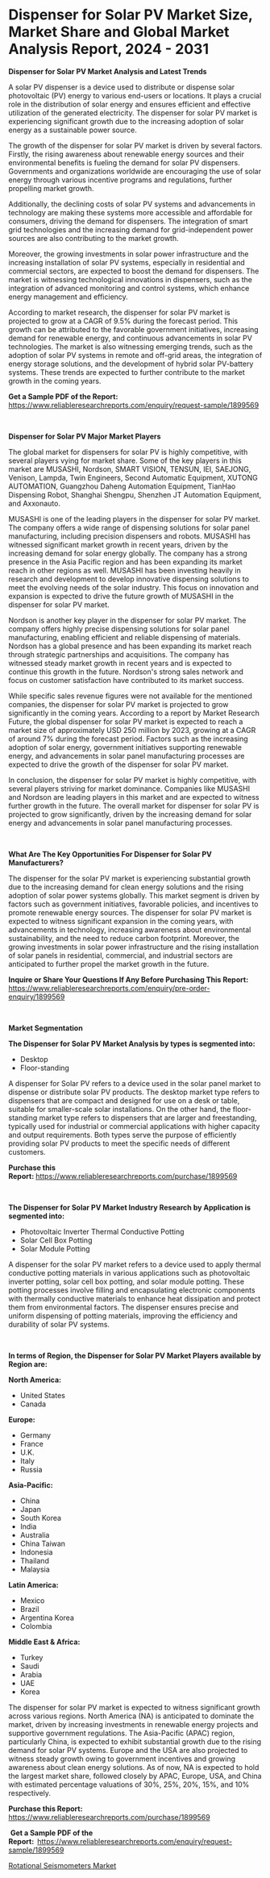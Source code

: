 <p><h1>Dispenser for Solar PV Market Size, Market Share and Global Market Analysis Report, 2024 - 2031</h1></p><p><strong>Dispenser for Solar PV Market Analysis and Latest Trends</strong></p>
<p><p>A solar PV dispenser is a device used to distribute or dispense solar photovoltaic (PV) energy to various end-users or locations. It plays a crucial role in the distribution of solar energy and ensures efficient and effective utilization of the generated electricity. The dispenser for solar PV market is experiencing significant growth due to the increasing adoption of solar energy as a sustainable power source.</p><p>The growth of the dispenser for solar PV market is driven by several factors. Firstly, the rising awareness about renewable energy sources and their environmental benefits is fueling the demand for solar PV dispensers. Governments and organizations worldwide are encouraging the use of solar energy through various incentive programs and regulations, further propelling market growth.</p><p>Additionally, the declining costs of solar PV systems and advancements in technology are making these systems more accessible and affordable for consumers, driving the demand for dispensers. The integration of smart grid technologies and the increasing demand for grid-independent power sources are also contributing to the market growth.</p><p>Moreover, the growing investments in solar power infrastructure and the increasing installation of solar PV systems, especially in residential and commercial sectors, are expected to boost the demand for dispensers. The market is witnessing technological innovations in dispensers, such as the integration of advanced monitoring and control systems, which enhance energy management and efficiency.</p><p>According to market research, the dispenser for solar PV market is projected to grow at a CAGR of 9.5% during the forecast period. This growth can be attributed to the favorable government initiatives, increasing demand for renewable energy, and continuous advancements in solar PV technologies. The market is also witnessing emerging trends, such as the adoption of solar PV systems in remote and off-grid areas, the integration of energy storage solutions, and the development of hybrid solar PV-battery systems. These trends are expected to further contribute to the market growth in the coming years.</p></p>
<p><strong>Get a Sample PDF of the Report:&nbsp;</strong> <a href="https://www.reliableresearchreports.com/enquiry/request-sample/1899569">https://www.reliableresearchreports.com/enquiry/request-sample/1899569</a></p>
<p>&nbsp;</p>
<p><strong>Dispenser for Solar PV Major Market Players</strong></p>
<p><p>The global market for dispensers for solar PV is highly competitive, with several players vying for market share. Some of the key players in this market are MUSASHI, Nordson, SMART VISION, TENSUN, IEI, SAEJONG, Venison, Lampda, Twin Engineers, Second Automatic Equipment, XUTONG AUTOMATION, Guangzhou Daheng Automation Equipment, TianHao Dispensing Robot, Shanghai Shengpu, Shenzhen JT Automation Equipment, and Axxonauto.</p><p>MUSASHI is one of the leading players in the dispenser for solar PV market. The company offers a wide range of dispensing solutions for solar panel manufacturing, including precision dispensers and robots. MUSASHI has witnessed significant market growth in recent years, driven by the increasing demand for solar energy globally. The company has a strong presence in the Asia Pacific region and has been expanding its market reach in other regions as well. MUSASHI has been investing heavily in research and development to develop innovative dispensing solutions to meet the evolving needs of the solar industry. This focus on innovation and expansion is expected to drive the future growth of MUSASHI in the dispenser for solar PV market.</p><p>Nordson is another key player in the dispenser for solar PV market. The company offers highly precise dispensing solutions for solar panel manufacturing, enabling efficient and reliable dispensing of materials. Nordson has a global presence and has been expanding its market reach through strategic partnerships and acquisitions. The company has witnessed steady market growth in recent years and is expected to continue this growth in the future. Nordson's strong sales network and focus on customer satisfaction have contributed to its market success.</p><p>While specific sales revenue figures were not available for the mentioned companies, the dispenser for solar PV market is projected to grow significantly in the coming years. According to a report by Market Research Future, the global dispenser for solar PV market is expected to reach a market size of approximately USD 250 million by 2023, growing at a CAGR of around 7% during the forecast period. Factors such as the increasing adoption of solar energy, government initiatives supporting renewable energy, and advancements in solar panel manufacturing processes are expected to drive the growth of the dispenser for solar PV market.</p><p>In conclusion, the dispenser for solar PV market is highly competitive, with several players striving for market dominance. Companies like MUSASHI and Nordson are leading players in this market and are expected to witness further growth in the future. The overall market for dispenser for solar PV is projected to grow significantly, driven by the increasing demand for solar energy and advancements in solar panel manufacturing processes.</p></p>
<p>&nbsp;</p>
<p><strong>What Are The Key Opportunities For Dispenser for Solar PV Manufacturers?</strong></p>
<p><p>The dispenser for the solar PV market is experiencing substantial growth due to the increasing demand for clean energy solutions and the rising adoption of solar power systems globally. This market segment is driven by factors such as government initiatives, favorable policies, and incentives to promote renewable energy sources. The dispenser for solar PV market is expected to witness significant expansion in the coming years, with advancements in technology, increasing awareness about environmental sustainability, and the need to reduce carbon footprint. Moreover, the growing investments in solar power infrastructure and the rising installation of solar panels in residential, commercial, and industrial sectors are anticipated to further propel the market growth in the future.</p></p>
<p><strong>Inquire or Share Your Questions If Any Before Purchasing This Report:</strong> <a href="https://www.reliableresearchreports.com/enquiry/pre-order-enquiry/1899569">https://www.reliableresearchreports.com/enquiry/pre-order-enquiry/1899569</a></p>
<p>&nbsp;</p>
<p><strong>Market Segmentation</strong></p>
<p><strong>The Dispenser for Solar PV Market Analysis by types is segmented into:</strong></p>
<p><ul><li>Desktop</li><li>Floor-standing</li></ul></p>
<p><p>A dispenser for Solar PV refers to a device used in the solar panel market to dispense or distribute solar PV products. The desktop market type refers to dispensers that are compact and designed for use on a desk or table, suitable for smaller-scale solar installations. On the other hand, the floor-standing market type refers to dispensers that are larger and freestanding, typically used for industrial or commercial applications with higher capacity and output requirements. Both types serve the purpose of efficiently providing solar PV products to meet the specific needs of different customers.</p></p>
<p><strong>Purchase this Report:&nbsp;</strong><a href="https://www.reliableresearchreports.com/purchase/1899569">https://www.reliableresearchreports.com/purchase/1899569</a></p>
<p>&nbsp;</p>
<p><strong>The Dispenser for Solar PV Market Industry Research by Application is segmented into:</strong></p>
<p><ul><li>Photovoltaic Inverter Thermal Conductive Potting</li><li>Solar Cell Box Potting</li><li>Solar Module Potting</li></ul></p>
<p><p>A dispenser for the solar PV market refers to a device used to apply thermal conductive potting materials in various applications such as photovoltaic inverter potting, solar cell box potting, and solar module potting. These potting processes involve filling and encapsulating electronic components with thermally conductive materials to enhance heat dissipation and protect them from environmental factors. The dispenser ensures precise and uniform dispensing of potting materials, improving the efficiency and durability of solar PV systems.</p></p>
<p>&nbsp;</p>
<p><strong>In terms of Region, the Dispenser for Solar PV Market Players available by Region are:</strong></p>
<p>
    <p> <strong> North America: </strong>
        <ul>
            <li>United States</li>
            <li>Canada</li>
        </ul>
        </p> 
    <p> <strong> Europe: </strong>
        <ul>
            <li>Germany</li>
            <li>France</li>
            <li>U.K.</li>
            <li>Italy</li>
            <li>Russia</li>
        </ul>
        </p> 
    <p> <strong> Asia-Pacific: </strong>
        <ul>
            <li>China</li>
            <li>Japan</li>
            <li>South Korea</li>
            <li>India</li>
            <li>Australia</li>
            <li>China Taiwan</li>
            <li>Indonesia</li>
            <li>Thailand</li>
            <li>Malaysia</li>
        </ul>
        </p> 
    <p> <strong> Latin America: </strong>
        <ul>
            <li>Mexico</li>
            <li>Brazil</li>
            <li>Argentina Korea</li>
            <li>Colombia</li>
        </ul>
        </p> 
    <p> <strong> Middle East & Africa: </strong>
        <ul>
            <li>Turkey</li>
            <li>Saudi</li>
            <li>Arabia</li>
            <li>UAE</li>
            <li>Korea</li>
        </ul>
    </p>
    </p>
<p><p>The dispenser for solar PV market is expected to witness significant growth across various regions. North America (NA) is anticipated to dominate the market, driven by increasing investments in renewable energy projects and supportive government regulations. The Asia-Pacific (APAC) region, particularly China, is expected to exhibit substantial growth due to the rising demand for solar PV systems. Europe and the USA are also projected to witness steady growth owing to government incentives and growing awareness about clean energy solutions. As of now, NA is expected to hold the largest market share, followed closely by APAC, Europe, USA, and China with estimated percentage valuations of 30%, 25%, 20%, 15%, and 10% respectively.</p></p>
<p><strong>Purchase this Report: </strong><a href="https://www.reliableresearchreports.com/purchase/1899569">https://www.reliableresearchreports.com/purchase/1899569</a></p>
<p>&nbsp;<strong>Get a Sample PDF of the Report:&nbsp;&nbsp;</strong><a href="https://www.reliableresearchreports.com/enquiry/request-sample/1899569">https://www.reliableresearchreports.com/enquiry/request-sample/1899569</a></p>
<p><strong></strong></p>
<p><p><a href="https://github.com/ChiragRP21/Market-Research-Report-List-2/blob/main/rotational-seismometers-market.md">Rotational Seismometers Market</a></p></p>